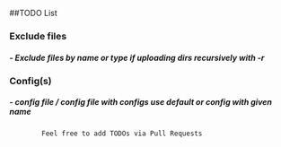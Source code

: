 ##TODO List
### Exclude files
##### - Exclude files by name or type if uploading dirs recursively with -r
### Config(s)
##### - config file / config file with configs use default or config with given name

            Feel free to add TODOs via Pull Requests
